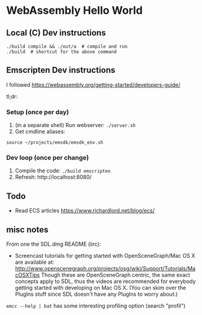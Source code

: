 # WebAssembly Hello World

## Local (C) Dev instructions

```
./build compile && ./out/a  # compile and run
./build  # shortcut for the above command
```

## Emscripten Dev instructions

I followed https://webassembly.org/getting-started/developers-guide/

tl;dr:

### Setup (once per day)

1. (in a separate shell) Run webserver: `./server.sh`
2. Get cmdline aliases:
```
source ~/projects/emsdk/emsdk_env.sh
```

### Dev loop (once per change)

1. Compile the code: `./build emscripten`
2. Refresh:
http://localhost:8080/



## Todo

* Read ECS articles
  https://www.richardlord.net/blog/ecs/

## misc notes

From one the SDL.dmg README (iirc):
 - Screencast tutorials for getting started with OpenSceneGraph/Mac OS X are
  available at:
  http://www.openscenegraph.org/projects/osg/wiki/Support/Tutorials/MacOSXTips
  Though these are OpenSceneGraph centric, the same exact concepts apply to
  SDL, thus the videos are recommended for everybody getting started with
  developing on Mac OS X. (You can skim over the PlugIns stuff since SDL
  doesn't have any PlugIns to worry about.)

`emcc --help | bat` has some interesting profiling option (search "profil")
